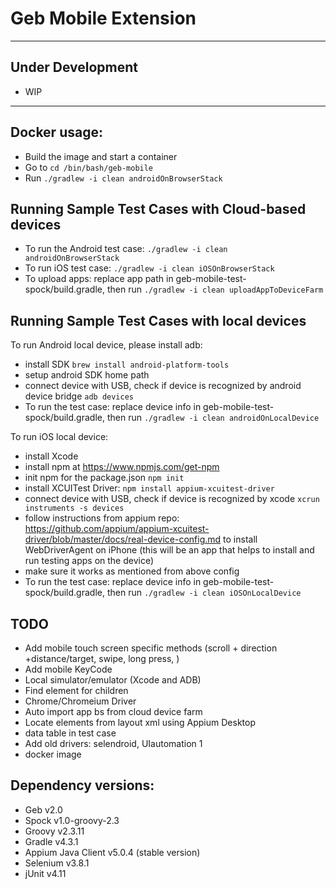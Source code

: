 
# Geb Mobile Extension
---

## Under Development
+ WIP
---

## Docker usage:
+ Build the image and start a container
+ Go to `cd /bin/bash/geb-mobile`
+ Run `./gradlew -i clean androidOnBrowserStack`


## Running Sample Test Cases with Cloud-based devices
+ To run the Android test case: `./gradlew -i clean androidOnBrowserStack`
+ To run iOS test case: `./gradlew -i clean iOSOnBrowserStack`
+ To upload apps: replace app path in geb-mobile-test-spock/build.gradle, then run `./gradlew -i clean uploadAppToDeviceFarm`


## Running Sample Test Cases with local devices

To run Android local device, please install adb:
+ install SDK `brew install android-platform-tools`
+ setup android SDK home path
+ connect device with USB, check if device is recognized by android device bridge `adb devices`
+ To run the test case: replace device info in geb-mobile-test-spock/build.gradle, then run `./gradlew -i clean androidOnLocalDevice`

To run iOS local device:
+ install Xcode
+ install npm at https://www.npmjs.com/get-npm
+ init npm for the package.json `npm init`
+ install XCUITest Driver: `npm install appium-xcuitest-driver`
+ connect device with USB, check if device is recognized by xcode `xcrun instruments -s devices`
+ follow instructions from appium repo: https://github.com/appium/appium-xcuitest-driver/blob/master/docs/real-device-config.md to install WebDriverAgent on iPhone (this will be an app that helps to install and run testing apps on the device)
+ make sure it works as mentioned from above config
+ To run the test case: replace device info in geb-mobile-test-spock/build.gradle, then run `./gradlew -i clean iOSOnLocalDevice`

## TODO
+ Add mobile touch screen specific methods (scroll + direction +distance/target, swipe, long press, )
+ Add mobile KeyCode
+ Local simulator/emulator (Xcode and ADB)
+ Find element for children
+ Chrome/Chromeium Driver
+ Auto import app bs from cloud device farm
+ Locate elements from layout xml using Appium Desktop
+ data table in test case
+ Add old drivers: selendroid, UIautomation 1
+ docker image


## Dependency versions:
+ Geb v2.0
+ Spock v1.0-groovy-2.3
+ Groovy v2.3.11
+ Gradle v4.3.1
+ Appium Java Client v5.0.4 (stable version)
+ Selenium v3.8.1
+ jUnit v4.11
